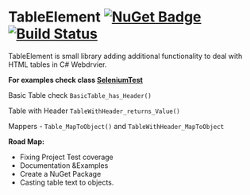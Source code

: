 # TableElement  [![NuGet Badge](https://buildstats.info/nuget/TableElement)](https://www.nuget.org/packages/TableElement) [![Build Status](https://dev.azure.com/maciejwyrodek/TableElement/_apis/build/status/mwyrodek.TableElement?branchName=master)](https://dev.azure.com/maciejwyrodek/TableElement/_build/latest?definitionId=1&branchName=master)
TableElement is small library adding additional functionality to deal with HTML tables in C# Webdrvier.


**For examples check class [SeleniumTest](https://github.com/mwyrodek/TableElement/blob/master/TableElementTests/SeleniumTests.cs)**

Basic Table check `BasicTable_has_Header()`

Table with Header `TableWithHeader_returns_Value()`

Mappers - `Table_MapToObject()` and `TableWithHeader_MapToObject`


**Road Map:**
- Fixing Project Test coverage
- Documentation &Examples
- Create a NuGet Package
- Casting table text to objects.
